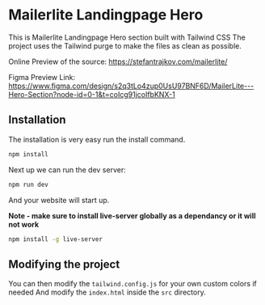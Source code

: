 # Mailerlite Landingpage Hero

This is Mailerlite Landingpage Hero section built with Tailwind CSS
The project uses the Tailwind purge to make the files as clean as possible.

Online Preview of the source: https://stefantrajkov.com/mailerlite/

Figma Preview Link: https://www.figma.com/design/s2q3tLo4zup0UsU97BNF6D/MailerLite---Hero-Section?node-id=0-1&t=coIcg91jcoIfbKNX-1


## Installation

The installation is very easy run the install command.

```bash
npm install
```

Next up we can run the dev server:

```bash
npm run dev
```

And your website will start up.

**Note - make sure to install live-server globally as a dependancy or it will not work**

```bash
npm install -g live-server
```

## Modifying the project

You can then modify the `tailwind.config.js` for your own custom colors if needed
And modify the `index.html` inside the `src` directory.